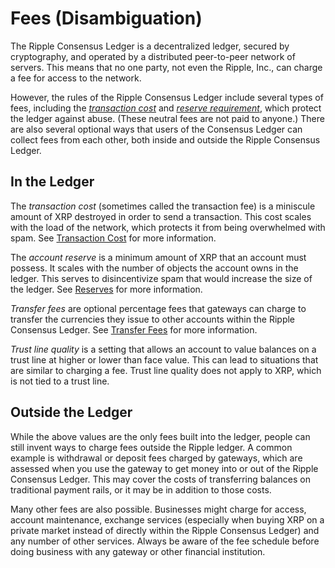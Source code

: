 # Fees (Disambiguation) #

The Ripple Consensus Ledger is a decentralized ledger, secured by cryptography, and operated by a distributed peer-to-peer network of servers. This means that no one party, not even the Ripple, Inc., can charge a fee for access to the network.

However, the rules of the Ripple Consensus Ledger include several types of fees, including the [_transaction cost_](tx-cost.html) and [_reserve requirement_](https://wiki.ripple.com/Reserves), which protect the ledger against abuse. (These neutral fees are not paid to anyone.) There are also several optional ways that users of the Consensus Ledger can collect fees from each other, both inside and outside the Ripple Consensus Ledger.

## In the Ledger ##

The _transaction cost_ (sometimes called the transaction fee) is a miniscule amount of XRP destroyed in order to send a transaction. This cost scales with the load of the network, which protects it from being overwhelmed with spam. See [Transaction Cost](tx-cost.html) for more information.

The _account reserve_ is a minimum amount of XRP that an account must possess. It scales with the number of objects the account owns in the ledger. This serves to disincentivize spam that would increase the size of the ledger. See [Reserves](https://wiki.ripple.com/Reserves) for more information.

_Transfer fees_ are optional percentage fees that gateways can charge to transfer the currencies they issue to other accounts within the Ripple Consensus Ledger. See [Transfer Fees](https://ripple.com/knowledge_center/transfer-fees/) for more information.

_Trust line quality_ is a setting that allows an account to value balances on a trust line at higher or lower than face value. This can lead to situations that are similar to charging a fee. Trust line quality does not apply to XRP, which is not tied to a trust line.

## Outside the Ledger ##

While the above values are the only fees built into the ledger, people can still invent ways to charge fees outside the Ripple ledger. A common example is withdrawal or deposit fees charged by gateways, which are assessed when you use the gateway to get money into or out of the Ripple Consensus Ledger. This may cover the costs of transferring balances on traditional payment rails, or it may be in addition to those costs.

Many other fees are also possible. Businesses might charge for access, account maintenance, exchange services (especially when buying XRP on a private market instead of directly within the Ripple Consensus Ledger) and any number of other services. Always be aware of the fee schedule before doing business with any gateway or other financial institution.
